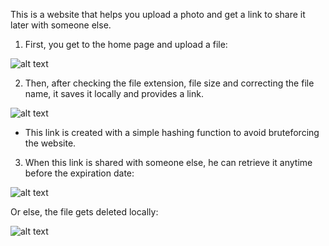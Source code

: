 This is a website that helps you upload a photo and get a link to share it later with someone else. 
1)	First, you get to the home page and upload a file:
 
 ![alt text](https://github.com/Anatechi/FileUploader/blob/master/README/1.png)
 
2)	Then, after checking the file extension, file size and correcting the file name, it saves it locally and provides a link.
 
 ![alt text](https://github.com/Anatechi/FileUploader/blob/master/README/2.png)
 
-	This link is created with a simple hashing function to avoid bruteforcing the website.

3)	When this link is shared with someone else, he can retrieve it anytime before the expiration date:

![alt text](https://github.com/Anatechi/FileUploader/blob/master/README/3.png)
 
Or else, the file gets deleted locally:

![alt text](https://github.com/Anatechi/FileUploader/blob/master/README/4.png)

 
